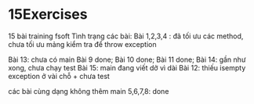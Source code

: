 # 15Exercises
15 bài training fsoft
Tình trạng các bài:
Bài 1,2,3,4 : đã tối ưu các method, chưa tối ưu mảng kiểm tra để throw exception

Bài 13: chưa có main
Bài 9 done;
Bài 10 done;
Bài 11 done;
Bài 14: gần như xong, chưa chạy test
Bài 15: main đang viết dở vì dài
Bài 12: thiếu isempty exception ở vài chỗ + chưa test

các bài cùng dạng không thêm main
5,6,7,8: done

